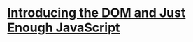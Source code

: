 # [Introducing the DOM and Just Enough JavaScript](https://learn.co/tracks/online-software-engineering-structured/front-end-web-programming/manipulating-the-dom/introducing-the-dom-and-just-enough-javascript)

